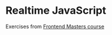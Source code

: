 # Realtime JavaScript
 Exercises from [Frontend Masters course](https://frontendmasters.com/courses/realtime/)